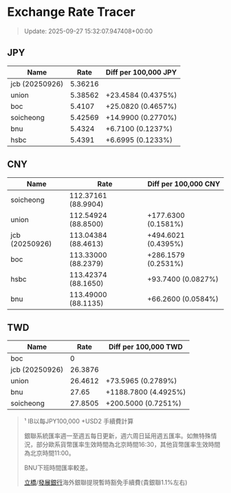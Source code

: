 # Exchange Rate Tracer

> Update: 2025-09-27 15:32:07.947408+00:00

## JPY

| Name           |    Rate | Diff per 100,000 JPY   |
|----------------|---------|------------------------|
| jcb (20250926) | 5.36216 |                        |
| union          | 5.38562 | +23.4584 (0.4375%)     |
| boc            | 5.4107  | +25.0820 (0.4657%)     |
| soicheong      | 5.42569 | +14.9900 (0.2770%)     |
| bnu            | 5.4324  | +6.7100 (0.1237%)      |
| hsbc           | 5.4391  | +6.6995 (0.1233%)      |

## CNY

| Name           | Rate                | Diff per 100,000 CNY   |
|----------------|---------------------|------------------------|
| soicheong      | 112.37161	(88.9904) |                        |
| union          | 112.54924	(88.8500) | +177.6300 (0.1581%)    |
| jcb (20250926) | 113.04384	(88.4613) | +494.6021 (0.4395%)    |
| boc            | 113.33000	(88.2379) | +286.1579 (0.2531%)    |
| hsbc           | 113.42374	(88.1650) | +93.7400 (0.0827%)     |
| bnu            | 113.49000	(88.1135) | +66.2600 (0.0584%)     |

## TWD

| Name           |    Rate | Diff per 100,000 TWD   |
|----------------|---------|------------------------|
| boc            |  0      |                        |
| jcb (20250926) | 26.3876 |                        |
| union          | 26.4612 | +73.5965 (0.2789%)     |
| bnu            | 27.65   | +1188.7800 (4.4925%)   |
| soicheong      | 27.8505 | +200.5000 (0.7251%)    |


> ¹ IB以每JPY100,000 +USD2 手續費計算
>
> 銀聯系統匯率週一至週五每日更新，週六周日延用週五匯率。如無特殊情況，部分歐系貨幣匯率生效時間為北京時間16:30，其他貨幣匯率生效時間為北京時間11:00。
>
> BNU下班時間匯率較差。
>
> [立橋](https://www.wlbank.com.mo/uploads/ueditor/file/20181211/1544536513900230.pdf)/[發展銀行](https://www.mdb.com.mo/Service_Charges_20230728.pdf)海外銀聯提現暫時豁免手續費(貴銀聯1.1%左右)

